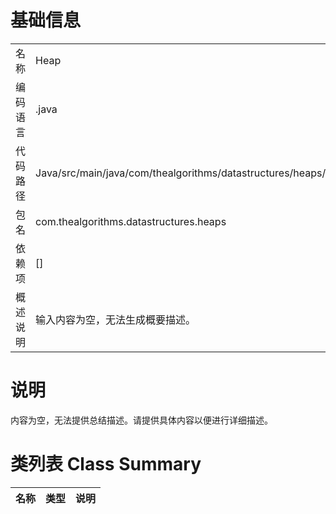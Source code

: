 # 基础信息

|      |      |
|------|------|
| 名称 | Heap |
| 编码语言 | .java |
| 代码路径 | Java/src/main/java/com/thealgorithms/datastructures/heaps/Heap.java |
| 包名 | com.thealgorithms.datastructures.heaps |
| 依赖项 | [] |
| 概述说明 | 输入内容为空，无法生成概要描述。 |

# 说明

内容为空，无法提供总结描述。请提供具体内容以便进行详细描述。

# 类列表 Class Summary

| 名称   | 类型  | 说明 |
|-------|------|-------------|




